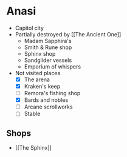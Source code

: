 # Anasi

* Capitol city
* Partially destroyed by [[The Ancient One]]
  * Madam Sapphira's
  * Smith & Rune shop
  * Sphinx shop
  * Sandglider vessels
  * Emporium of whispers
* Not visited places
  * [x] The arena
  * [x] Kraken's keep
  * [ ] Remora's fishing shop
  * [x] Bards and nobles
  * [ ] Arcane scrollworks
  * [ ] Stable

## Shops

* [[The Sphinx]]